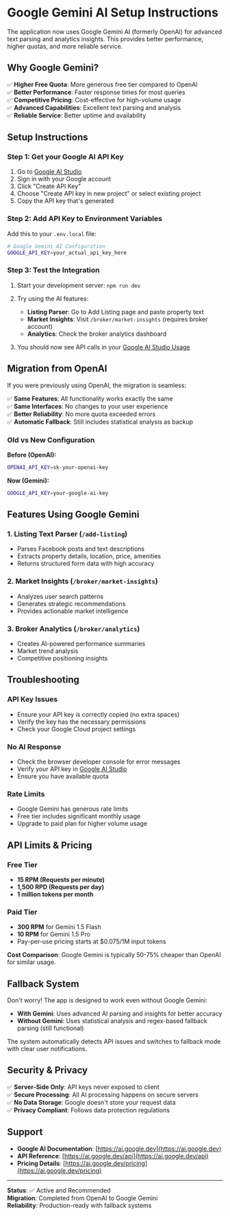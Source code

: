 # Google Gemini AI Setup Instructions

The application now uses Google Gemini AI (formerly OpenAI) for advanced text parsing and analytics insights. This provides better performance, higher quotas, and more reliable service.

## Why Google Gemini?

✅ **Higher Free Quota**: More generous free tier compared to OpenAI  
✅ **Better Performance**: Faster response times for most queries  
✅ **Competitive Pricing**: Cost-effective for high-volume usage  
✅ **Advanced Capabilities**: Excellent text parsing and analysis  
✅ **Reliable Service**: Better uptime and availability  

## Setup Instructions

### Step 1: Get your Google AI API Key

1. Go to [Google AI Studio](https://aistudio.google.com/app/apikey)
2. Sign in with your Google account
3. Click "Create API Key"
4. Choose "Create API key in new project" or select existing project
5. Copy the API key that's generated

### Step 2: Add API Key to Environment Variables

Add this to your `.env.local` file:

```bash
# Google Gemini AI Configuration
GOOGLE_API_KEY=your_actual_api_key_here
```

### Step 3: Test the Integration

1. Start your development server: `npm run dev`
2. Try using the AI features:
   - **Listing Parser**: Go to Add Listing page and paste property text
   - **Market Insights**: Visit `/broker/market-insights` (requires broker account)
   - **Analytics**: Check the broker analytics dashboard

3. You should now see API calls in your [Google AI Studio Usage](https://aistudio.google.com/app/usage)

## Migration from OpenAI

If you were previously using OpenAI, the migration is seamless:

✅ **Same Features**: All functionality works exactly the same  
✅ **Same Interfaces**: No changes to your user experience  
✅ **Better Reliability**: No more quota exceeded errors  
✅ **Automatic Fallback**: Still includes statistical analysis as backup  

### Old vs New Configuration

**Before (OpenAI):**
```bash
OPENAI_API_KEY=sk-your-openai-key
```

**Now (Gemini):**
```bash
GOOGLE_API_KEY=your-google-ai-key
```

## Features Using Google Gemini

### 1. **Listing Text Parser** (`/add-listing`)
- Parses Facebook posts and text descriptions
- Extracts property details, location, price, amenities
- Returns structured form data with high accuracy

### 2. **Market Insights** (`/broker/market-insights`) 
- Analyzes user search patterns
- Generates strategic recommendations
- Provides actionable market intelligence

### 3. **Broker Analytics** (`/broker/analytics`)
- Creates AI-powered performance summaries
- Market trend analysis
- Competitive positioning insights

## Troubleshooting

### API Key Issues
- Ensure your API key is correctly copied (no extra spaces)
- Verify the key has the necessary permissions
- Check your Google Cloud project settings

### No AI Response
- Check the browser developer console for error messages
- Verify your API key in [Google AI Studio](https://aistudio.google.com/app/apikey)
- Ensure you have available quota

### Rate Limits
- Google Gemini has generous rate limits
- Free tier includes significant monthly usage
- Upgrade to paid plan for higher volume usage

## API Limits & Pricing

### Free Tier
- **15 RPM (Requests per minute)**  
- **1,500 RPD (Requests per day)**
- **1 million tokens per month**

### Paid Tier  
- **300 RPM** for Gemini 1.5 Flash
- **10 RPM** for Gemini 1.5 Pro
- Pay-per-use pricing starts at $0.075/1M input tokens

**Cost Comparison**: Google Gemini is typically 50-75% cheaper than OpenAI for similar usage.

## Fallback System

Don't worry! The app is designed to work even without Google Gemini:

- **With Gemini**: Uses advanced AI parsing and insights for better accuracy
- **Without Gemini**: Uses statistical analysis and regex-based fallback parsing (still functional)

The system automatically detects API issues and switches to fallback mode with clear user notifications.

## Security & Privacy

✅ **Server-Side Only**: API keys never exposed to client  
✅ **Secure Processing**: All AI processing happens on secure servers  
✅ **No Data Storage**: Google doesn't store your request data  
✅ **Privacy Compliant**: Follows data protection regulations  

## Support

- **Google AI Documentation**: [https://ai.google.dev](https://ai.google.dev)
- **API Reference**: [https://ai.google.dev/api](https://ai.google.dev/api)
- **Pricing Details**: [https://ai.google.dev/pricing](https://ai.google.dev/pricing)

---

**Status**: ✅ Active and Recommended  
**Migration**: Completed from OpenAI to Google Gemini  
**Reliability**: Production-ready with fallback systems